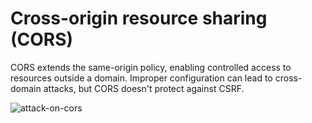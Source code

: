 # Cross-origin resource sharing (CORS)

CORS extends the same-origin policy, enabling controlled access to resources outside a domain. Improper configuration can lead to cross-domain attacks, but CORS doesn't protect against CSRF.

![attack-on-cors](https://github.com/MohammedHawary/Web-Penetration/assets/94152045/2861e447-2814-447a-b1b1-339a00c9e392)

